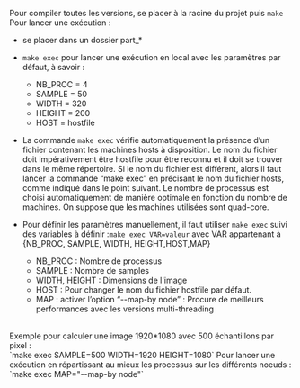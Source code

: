 Pour compiler toutes les versions, se placer à la racine du projet puis `make` <br/>
Pour lancer une exécution : 
- se placer dans un dossier part_* 
- `make exec` pour lancer une exécution en local avec les paramètres par défaut, à savoir : <br/>
	- NB_PROC = 4 
	- SAMPLE = 50
	- WIDTH = 320
	- HEIGHT = 200
	- HOST = hostfile
- La commande `make exec` vérifie automatiquement la présence d’un fichier contenant les machines hosts à disposition. Le nom du fichier doit impérativement être hostfile pour être reconnu et il doit se trouver dans le même répertoire. Si le nom du fichier est différent, alors il faut lancer la commande “make exec” en précisant le nom du fichier hosts, comme indiqué dans le point suivant. Le nombre de processus est choisi automatiquement de manière optimale en fonction du nombre de machines. On suppose que les machines utilisées sont quad-core.

- Pour définir les paramètres manuellement, il faut utiliser `make exec` suivi des variables à définir :`make exec VAR=valeur` avec VAR appartenant à {NB_PROC, SAMPLE, WIDTH, HEIGHT,HOST,MAP}

	- NB_PROC : Nombre de processus
	- SAMPLE : Nombre de samples
	- WIDTH, HEIGHT : Dimensions de l'image 
	- HOST : Pour changer le nom du fichier hostfile par défaut. 
	- MAP : activer l’option “--map-by node” : Procure de meilleurs performances avec les 			versions multi-threading 
<br/>
Exemple pour calculer une image 1920*1080 avec 500 échantillons par pixel : <br/>
`make exec SAMPLE=500 WIDTH=1920 HEIGHT=1080`
Pour lancer une exécution en répartissant au mieux les processus sur les différents noeuds : <br/>
`make exec MAP="--map-by node"`


